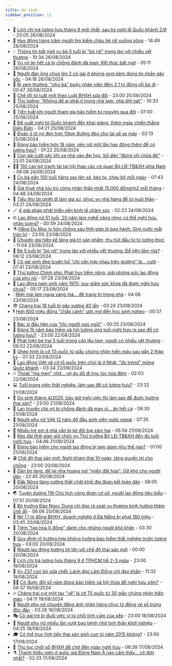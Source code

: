 ```yaml
---
title: An sinh
sidebar_position: 11
---
```


<!-- dantri-an-sinh:START -->
- 👺 [Lịch chi trả lương hưu tháng 9 mới nhất, sau kỳ nghỉ lễ Quốc khánh 2/9](https://dantri.com.vn/an-sinh/lich-chi-tra-luong-huu-thang-9-moi-nhat-sau-ky-nghi-le-quoc-khanh-29-20240826103655987.htm) - 23:05 26/08/2024
- 👀 [Huy động hàng trăm người tìm kiếm cháu bé rơi xuống sông](https://dantri.com.vn/an-sinh/huy-dong-hang-tram-nguoi-tim-kiem-chau-be-roi-xuong-song-20240826180005788.htm) - 14:49 26/08/2024
- 💡 [Thông tin bất ngờ vụ bé 5 tuổi bị &quot;bỏ rơi&quot; trong lán với nhiều vết thương](https://dantri.com.vn/an-sinh/thong-tin-bat-ngo-vu-be-5-tuoi-bi-bo-roi-trong-lan-voi-nhieu-vet-thuong-20240826124324287.htm) - 10:34 26/08/2024
- 💄 [Vụ vợ ăn hết cá bị chồng đánh dã man: Kết thúc bất ngờ](https://dantri.com.vn/an-sinh/vu-vo-an-het-ca-bi-chong-danh-da-man-ket-thuc-bat-ngo-20240826114034875.htm) - 05:11 26/08/2024
- 🧠 [Người đàn ông chụp lén 2 cô gái ở phòng gym kèm dòng tin nhắn gây sốc](https://dantri.com.vn/an-sinh/nguoi-dan-ong-chup-len-2-co-gai-o-phong-gym-kem-dong-tin-nhan-gay-soc-20240826094811076.htm) - 04:18 26/08/2024
- 🫣 [Bị xem thường, &quot;phú bà&quot; buộc nhân viên đếm 2,1 tỷ đồng rồi bỏ đi](https://dantri.com.vn/an-sinh/bi-xem-thuong-phu-ba-buoc-nhan-vien-dem-21-ty-dong-roi-bo-di-20240825160931484.htm) - 00:47 26/08/2024
- 🥸 [Chế độ tử tuất mới theo Luật BHXH sửa đổi](https://dantri.com.vn/an-sinh/che-do-tu-tuat-moi-theo-luat-bhxh-sua-doi-20240822152655033.htm) - 23:00 25/08/2024
- 🤭 [Thủ tướng: &quot;Không để ai phải ở trong nhà tạm, nhà dột nát&quot;](https://dantri.com.vn/an-sinh/thu-tuong-khong-de-ai-phai-o-trong-nha-tam-nha-dot-nat-20240825163722513.htm) - 10:33 25/08/2024
- 💂 [Tiền tuất khi người tham gia bảo hiểm tự nguyện qua đời](https://dantri.com.vn/an-sinh/tien-tuat-khi-nguoi-tham-gia-bao-hiem-tu-nguyen-qua-doi-20240823112232472.htm) - 07:00 25/08/2024
- 🦣 [Đề xuất nghỉ từ Quốc khánh đến khai giảng, thêm ngày chiến thắng Điện Biên](https://dantri.com.vn/an-sinh/de-xuat-nghi-tu-quoc-khanh-den-khai-giang-them-ngay-chien-thang-dien-bien-20240825110555076.htm) - 04:21 25/08/2024
- 🧰 [Đoàn ô tô rọi đèn hơn 10km đường đèo cho tài xế xe máy](https://dantri.com.vn/an-sinh/doan-o-to-roi-den-hon-10km-duong-deo-cho-tai-xe-xe-may-20240824164348242.htm) - 02:13 25/08/2024
- 🤩 [Đóng bảo hiểm hơn 18 năm, nên rút một lần hay đóng thêm để có lương hưu?](https://dantri.com.vn/an-sinh/dong-bao-hiem-hon-18-nam-nen-rut-mot-lan-hay-dong-them-de-co-luong-huu-20240823121319660.htm) - 01:22 25/08/2024
- 🤖 [Con gái cười sặc khi xa nhà vào đại học, bố dặn &quot;đừng vội chửa đẻ&quot;](https://dantri.com.vn/an-sinh/con-gai-cuoi-sac-khi-xa-nha-vao-dai-hoc-bo-dan-dung-voi-chua-de-20240823100224248.htm) - 23:01 24/08/2024
- 🧑‍💻 [150 cán bộ tranh tài tại hội thao các cơ quan Bộ LĐ-TB&amp;XH phía Nam](https://dantri.com.vn/an-sinh/150-can-bo-tranh-tai-tai-hoi-thao-cac-co-quan-bo-ld-tbxh-phia-nam-20240824122937762.htm) - 08:08 24/08/2024
- 🦍 [Cụ bà gần 100 tuổi hăng say lên xà, kéo tạ, chạy bộ mỗi ngày](https://dantri.com.vn/an-sinh/cu-ba-gan-100-tuoi-hang-say-len-xa-keo-ta-chay-bo-moi-ngay-20240824125153213.htm) - 07:43 24/08/2024
- 🦆 [Giá thuê nhà lưu trú công nhân thấp nhất 15.000 đồng/m2 mỗi tháng](https://dantri.com.vn/an-sinh/gia-thue-nha-luu-tru-cong-nhan-thap-nhat-15000-dongm2-moi-thang-20240823202739568.htm) - 04:48 24/08/2024
- 🌊 [Tiểu thư tài phiệt đi làm gia sư, phục vụ nhà hàng để tự nuôi thân](https://dantri.com.vn/an-sinh/tieu-thu-tai-phiet-di-lam-gia-su-phuc-vu-nha-hang-de-tu-nuoi-than-20240823125415251.htm) - 03:21 24/08/2024
- 🪄 [4 giải pháp phát triển nền kinh tế chăm sóc](https://dantri.com.vn/an-sinh/4-giai-phap-phat-trien-nen-kinh-te-cham-soc-20240824083804090.htm) - 02:23 24/08/2024
- 🤓 [Lao động nữ 51 tuổi, 20 năm làm nghề nặng nhọc có thể nghỉ hưu, nhận lương?](https://dantri.com.vn/an-sinh/lao-dong-nu-51-tuoi-20-nam-lam-nghe-nang-nhoc-co-the-nghi-huu-nhan-luong-20240823151644800.htm) - 00:59 24/08/2024
- ⚗️ [Hằng Du Mục ly hôn chồng sau thời gian bị bạo hành: Giọt nước mắt tràn ly!](https://dantri.com.vn/an-sinh/hang-du-muc-ly-hon-chong-sau-thoi-gian-bi-bao-hanh-giot-nuoc-mat-tran-ly-20240823162001919.htm) - 23:00 23/08/2024
- 💃 [Chuyên gia hiến kế tăng giá trị sản phẩm, thu hút đầu tư từ lương thực](https://dantri.com.vn/an-sinh/chuyen-gia-hien-ke-tang-gia-tri-san-pham-thu-hut-dau-tu-tu-luong-thuc-20240823162446107.htm) - 11:04 23/08/2024
- 💼 [Bé 5 tuổi bị &quot;bỏ rơi&quot; trong lán với nhiều vết thương: Để tiện tắm rửa?](https://dantri.com.vn/an-sinh/be-5-tuoi-bi-bo-roi-trong-lan-voi-nhieu-vet-thuong-de-tien-tam-rua-20240823143629812.htm) - 08:12 23/08/2024
- 🤖 [Cô gái xinh đẹp tuyên bố &quot;chỉ cần hợp nhau trên giường&quot; là... cưới](https://dantri.com.vn/an-sinh/co-gai-xinh-dep-tuyen-bo-chi-can-hop-nhau-tren-giuong-la-cuoi-20240822094032952.htm) - 07:41 23/08/2024
- 🧐 [Thủ tướng Chính phủ: Phát huy tiềm năng, giải phóng sức lao động của phụ nữ](https://dantri.com.vn/an-sinh/thu-tuong-chinh-phu-phat-huy-tiem-nang-giai-phong-suc-lao-dong-cua-phu-nu-20240823141539947.htm) - 07:28 23/08/2024
- 💯 [Lao động nam sinh năm 1970, suy giảm sức khỏe đã được nghỉ hưu chưa?](https://dantri.com.vn/an-sinh/lao-dong-nam-sinh-nam-1970-suy-giam-suc-khoe-da-duoc-nghi-huu-chua-20240823114510559.htm) - 05:17 23/08/2024
- 🕯 [Miệt mài làm ngựa vàng mã… để trang trí trong nhà](https://dantri.com.vn/an-sinh/miet-mai-lam-ngua-vang-ma-de-trang-tri-trong-nha-20240822201938776.htm) - 04:06 23/08/2024
- 😎 [Chàng trai 18 tuổi bị gãy xương 40 lần](https://dantri.com.vn/an-sinh/chang-trai-18-tuoi-bi-gay-xuong-40-lan-20240823092330321.htm) - 03:24 23/08/2024
- 🕴 [Hơn 600 triệu đồng &quot;chắp cánh&quot; ước mơ đến học sinh nghèo](https://dantri.com.vn/an-sinh/hon-600-trieu-dong-chap-canh-uoc-mo-den-hoc-sinh-ngheo-20240822213716383.htm) - 00:37 23/08/2024
- 🤖 [Bác sĩ đầu tiên của &quot;tộc người ngủ ngồi&quot;](https://dantri.com.vn/an-sinh/bac-si-dau-tien-cua-toc-nguoi-ngu-ngoi-20240810132148361.htm) - 00:25 23/08/2024
- 🤡 [Đóng 15 năm bảo hiểm xã hội tương ứng tuổi nghỉ hưu ra sao để có lương hưu?](https://dantri.com.vn/an-sinh/dong-15-nam-bao-hiem-xa-hoi-tuong-ung-tuoi-nghi-huu-ra-sao-de-co-luong-huu-20240821190031709.htm) - 23:00 22/08/2024
- 💪 [Phát hiện bé trai 5 tuổi trong căn lều tạm, người có nhiều vết thương](https://dantri.com.vn/an-sinh/phat-hien-be-trai-5-tuoi-trong-can-leu-tam-nguoi-co-nhieu-vet-thuong-20240822151223472.htm) - 09:02 22/08/2024
- 🌝 [Ghép hình lá cờ Tổ quốc từ giấy chứng nhận hiến máu sau gần 2 thập kỷ](https://dantri.com.vn/an-sinh/ghep-hinh-la-co-to-quoc-tu-giay-chung-nhan-hien-mau-sau-gan-2-thap-ky-20240822115839488.htm) - 07:33 22/08/2024
- 🤩 [Lao động Việt vẽ cờ tổ quốc trên chòi lá ở Nhật, &quot;đu trend&quot; mừng Quốc khánh](https://dantri.com.vn/an-sinh/lao-dong-viet-ve-co-to-quoc-tren-choi-la-o-nhat-du-trend-mung-quoc-khanh-20240822100640302.htm) - 03:34 22/08/2024
- 🔥 [Thoát &quot;ma men&quot; nhờ… vợ dụ dỗ đi học lúc nửa đêm](https://dantri.com.vn/an-sinh/thoat-ma-men-nho-vo-du-do-di-hoc-luc-nua-dem-20240821183046769.htm) - 02:03 22/08/2024
- 💻 [Tuổi trung niên thất nghiệp, làm sao để có lương hưu?](https://dantri.com.vn/an-sinh/tuoi-trung-nien-that-nghiep-lam-sao-de-co-luong-huu-20240821165148445.htm) - 23:32 21/08/2024
- 💄 [Dự sinh tháng 4/2025, bây giờ nghỉ việc thì làm sao để được hưởng thai sản?](https://dantri.com.vn/an-sinh/du-sinh-thang-42025-bay-gio-nghi-viec-thi-lam-sao-de-duoc-huong-thai-san-20240820125711973.htm) - 23:00 21/08/2024
- 🦆 [Lan truyền clip vợ bị chồng đánh dã man vì... ăn hết cá](https://dantri.com.vn/an-sinh/lan-truyen-clip-vo-bi-chong-danh-da-man-vi-an-het-ca-20240821150928688.htm) - 08:30 21/08/2024
- 🐲 [Người phụ nữ Việt 12 năm đỡ đầu sinh viên nước ngoài](https://dantri.com.vn/an-sinh/nguoi-phu-nu-viet-12-nam-do-dau-sinh-vien-nuoc-ngoai-20240821110912380.htm) - 07:35 21/08/2024
- 🥷 [Nhiều trẻ em ở nhà vẫn bị kẻ đồi bại xâm hại](https://dantri.com.vn/an-sinh/nhieu-tre-em-o-nha-van-bi-ke-doi-bai-xam-hai-20240821122604351.htm) - 05:56 21/08/2024
- 💯 [Kéo dài thời gian giữ chức vụ Thứ trưởng Bộ LĐ-TB&amp;XH đến đủ tuổi nghỉ hưu](https://dantri.com.vn/an-sinh/keo-dai-thoi-gian-giu-chuc-vu-thu-truong-bo-ld-tbxh-den-du-tuoi-nghi-huu-20240821104053025.htm) - 04:46 21/08/2024
- 🧐 [Đóng bảo hiểm cho người lao động bị tạm giam như thế nào?](https://dantri.com.vn/an-sinh/dong-bao-hiem-cho-nguoi-lao-dong-bi-tam-giam-nhu-the-nao-20240819152421006.htm) - 01:00 21/08/2024
- 🎬 [Chế độ thai sản mới: Nghỉ khám thai 10 ngày, tăng quyền lợi cho chồng](https://dantri.com.vn/an-sinh/che-do-thai-san-moi-nghi-kham-thai-10-ngay-tang-quyen-loi-cho-chong-20240820114915227.htm) - 23:00 20/08/2024
- 🦍 [Dân bỏ làng, để lại nhà hoang nơi &quot;miền đất hứa&quot;: Gỡ khó cho người dân](https://dantri.com.vn/an-sinh/dan-bo-lang-de-lai-nha-hoang-noi-mien-dat-hua-go-kho-cho-nguoi-dan-20240820145045658.htm) - 22:45 20/08/2024
- 🫶 [Đắk Nông tăng cường thắt chặt khối đại đoàn kết toàn dân](https://dantri.com.vn/an-sinh/dak-nong-tang-cuong-that-chat-khoi-dai-doan-ket-toan-dan-20240820140514347.htm) - 08:05 20/08/2024
- 🌏 [Tuyên dương 116 Chủ tịch công đoàn cơ sở, người lao động tiêu biểu](https://dantri.com.vn/an-sinh/tuyen-duong-116-chu-tich-cong-doan-co-so-nguoi-lao-dong-tieu-bieu-20240701171928131.htm) - 07:51 20/08/2024
- 🫣 [Bộ trưởng Đào Ngọc Dung chỉ đạo rà soát vụ thương binh hưởng thêm chế độ](https://dantri.com.vn/an-sinh/bo-truong-dao-ngoc-dung-chi-dao-ra-soat-vu-thuong-binh-huong-them-che-do-20240820115839960.htm) - 06:06 20/08/2024
- 🥰 [Nợ 1,1 tỷ đồng BHXH, doanh nghiệp ở Đà Nẵng bị phạt 180 triệu](https://dantri.com.vn/an-sinh/no-11-ty-dong-bhxh-doanh-nghiep-o-da-nang-bi-phat-180-trieu-20240820090831522.htm) - 03:45 20/08/2024
- 🎊 [Tiệm &quot;tạp hóa 0 đồng&quot; dành cho những người khó khăn](https://dantri.com.vn/an-sinh/tiem-tap-hoa-0-dong-danh-cho-nhung-nguoi-kho-khan-20240819083124084.htm) - 03:30 20/08/2024
- 💄 [Quy định rõ trường hợp không hưởng bảo hiểm thất nghiệp trước lương hưu](https://dantri.com.vn/an-sinh/quy-dinh-ro-truong-hop-khong-huong-bao-hiem-that-nghiep-truoc-luong-huu-20240819213413851.htm) - 03:00 20/08/2024
- 👹 [Người lao động hưởng lợi lớn với chế độ thai sản mới](https://dantri.com.vn/an-sinh/nguoi-lao-dong-huong-loi-lon-voi-che-do-thai-san-moi-20240819115853514.htm) - 00:00 20/08/2024
- 💯 [Lịch chi trả lương hưu tháng 9 ở TPHCM trễ 2-3 ngày](https://dantri.com.vn/an-sinh/lich-chi-tra-luong-huu-thang-9-o-tphcm-tre-2-3-ngay-20240819182520544.htm) - 23:00 19/08/2024
- 📝 [Vụ 237 con bò sữa chết: Lãnh đạo Lâm Đồng chỉ đạo khẩn](https://dantri.com.vn/an-sinh/vu-237-con-bo-sua-chet-lanh-dao-lam-dong-chi-dao-khan-20240819170239157.htm) - 11:32 19/08/2024
- 👨‍🏫 [Có được đổi số năm đóng bảo hiểm xã hội thừa để nghỉ hưu sớm?](https://dantri.com.vn/an-sinh/co-duoc-doi-so-nam-dong-bao-hiem-xa-hoi-thua-de-nghi-huu-som-20240818063402510.htm) - 06:37 19/08/2024
- 🔥 [Chàng trai cụt một tay &quot;vẽ&quot; lá cờ Tổ quốc từ 30 giấy chứng nhận hiến máu](https://dantri.com.vn/an-sinh/chang-trai-cut-mot-tay-ve-la-co-to-quoc-tu-30-giay-chung-nhan-hien-mau-20240819103538957.htm) - 04:11 19/08/2024
- 🧰 [Người phụ nữ chuyên đăng ảnh nhận hàng chục tỷ đồng vé số trúng độc đắc](https://dantri.com.vn/an-sinh/nguoi-phu-nu-chuyen-dang-anh-nhan-hang-chuc-ty-dong-ve-so-trung-doc-dac-20240819101316442.htm) - 03:28 19/08/2024
- 🎭 [Cô gái trẻ bị đuổi việc vì từ chối tình cảm của sếp](https://dantri.com.vn/an-sinh/co-gai-tre-bi-duoi-viec-vi-tu-choi-tinh-cam-cua-sep-20240818161113363.htm) - 23:00 18/08/2024
- 🔭 [Người phụ nữ nhiều lần vượt bạo bệnh nhờ tinh thần khởi nghiệp](https://dantri.com.vn/an-sinh/nguoi-phu-nu-nhieu-lan-vuot-bao-benh-nho-tinh-than-khoi-nghiep-20240308125831058.htm) - 04:25 18/08/2024
- 🎓 [Có thể truy lĩnh tiền thai sản sinh con từ năm 2015 không?](https://dantri.com.vn/an-sinh/co-the-truy-linh-tien-thai-san-sinh-con-tu-nam-2015-khong-20240817164051550.htm) - 23:00 17/08/2024
- 🦅 [Thủ tục chốt sổ BHXH để chờ đến ngày nghỉ hưu](https://dantri.com.vn/an-sinh/thu-tuc-chot-so-bhxh-de-cho-den-ngay-nghi-huu-20240817063011425.htm) - 06:39 17/08/2024
- ⚗️ [Thanh thiếu niên ở quốc gia Đông Nam Á nào cảm thấy... cô đơn nhất?](https://dantri.com.vn/an-sinh/thanh-thieu-nien-o-quoc-gia-dong-nam-a-nao-cam-thay-co-don-nhat-20240816234001284.htm) - 02:33 17/08/2024<!-- dantri-an-sinh:END -->
